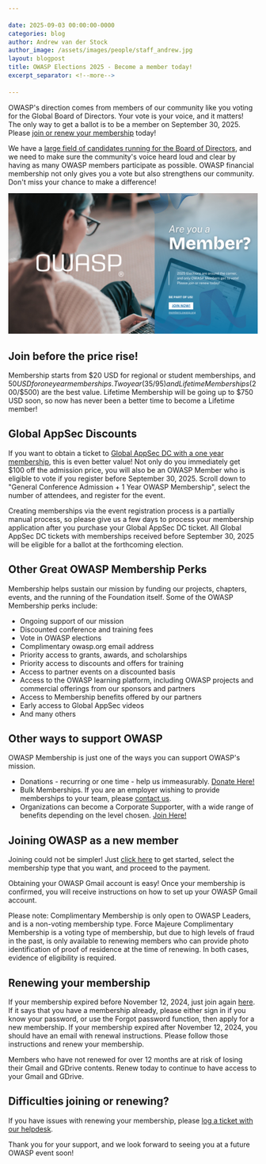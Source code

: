 ```yaml
---

date: 2025-09-03 00:00:00-0000
categories: blog
author: Andrew van der Stock
author_image: /assets/images/people/staff_andrew.jpg
layout: blogpost
title: OWASP Elections 2025 - Become a member today!
excerpt_separator: <!--more-->

---
```


OWASP's direction comes from members of our community like you voting for the Global Board of Directors. Your vote is your voice, and it matters! The only way to get a ballot is to be a member on September 30, 2025. Please [join or renew your membership](https://owasp.glueup.com/organization/6727/memberships/) today!

<!--more-->

We have a [large field of candidates running for the Board of Directors](https://board.owasp.org/elections/2025_elections), and we need to make sure the community's voice heard loud and clear by having as many OWASP members participate as possible. OWASP financial membership not only gives you a vote but also strengthens our community. Don't miss your chance to make a difference!

[![Are you an OWASP Member?](/assets/images/content/are-you-a-member.png)](https://owasp.glueup.com/organization/6727/memberships/)

## Join before the price rise!

Membership starts from $20 USD for regional or student memberships, and $50 USD for one year memberships. Two year ($35/$95) and Lifetime Memberships ($200/$500) are the best value. Lifetime Membership will be going up to $750 USD soon, so now has never been a better time to become a Lifetime member!

## Global AppSec Discounts

If you want to obtain a ticket to [Global AppSec DC with a one year membership](https://owasp.glueup.com/event/131624/register/), this is even better value! Not only do you immediately get $100 off the admission price, you will also be an OWASP Member who is eligible to vote if you register before September 30, 2025. Scroll down to "General Conference Admission + 1 Year OWASP Membership", select the number of attendees, and register for the event.

Creating memberships via the event registration process is a partially manual process, so please give us a few days to process your membership application after you purchase your Global AppSec DC ticket. All Global AppSec DC tickets with memberships received before September 30, 2025 will be eligible for a ballot at the forthcoming election.

## Other Great OWASP Membership Perks

Membership helps sustain our mission by funding our projects, chapters, events, and the running of the Foundation itself. Some of the OWASP Membership perks include:

- Ongoing support of our mission
- Discounted conference and training fees
- Vote in OWASP elections
- Complimentary owasp.org email address
- Priority access to grants, awards, and scholarships
- Priority access to discounts and offers for training
- Access to partner events on a discounted basis
- Access to the OWASP learning platform, including OWASP projects and commercial offerings from our sponsors and partners
- Access to Membership benefits offered by our partners
- Early access to Global AppSec videos
- And many others

## Other ways to support OWASP

OWASP Membership is just one of the ways you can support OWASP's mission.

- Donations - recurring or one time - help us immeasurably. [Donate Here!](/donate/?reponame=owasp.github.io)
- Bulk Memberships. If you are an employer wishing to provide memberships to your team, please [contact us](mailto:membership@owasp.com?Subject=Bulk%20Memberships).
- Organizations can become a Corporate Supporter, with a wide range of benefits depending on the level chosen. [Join Here!](/supporters/)

## Joining OWASP as a new member

Joining could not be simpler! Just [click here](https://owasp.glueup.com/organization/6727/memberships/) to get started, select the membership type that you want, and proceed to the payment.

Obtaining your OWASP Gmail account is easy! Once your membership is confirmed, you will receive instructions on how to set up your OWASP Gmail account.

Please note: Complimentary Membership is only open to OWASP Leaders, and is a non-voting membership type. Force Majeure Complimentary Membership is a voting type of membership, but due to high levels of fraud in the past, is only available to renewing members who can provide photo identification of proof of residence at the time of renewing. In both cases, evidence of eligibility is required.

## Renewing your membership

If your membership expired before November 12, 2024, just join again [here](https://owasp.glueup.com/organization/6727/memberships/). If it says that you have a membership already, please either sign in if you know your password, or use the Forgot password function, then apply for a new membership. If your membership expired after November 12, 2024, you should have an email with renewal instructions. Please follow those instructions and renew your membership.

Members who have not renewed for over 12 months are at risk of losing their Gmail and GDrive contents. Renew today to continue to have access to your Gmail and GDrive.

## Difficulties joining or renewing?

If you have issues with renewing your membership, please [log a ticket with our helpdesk](https://owasporg.atlassian.net/servicedesk/customer/portal/9).

Thank you for your support, and we look forward to seeing you at a future OWASP event soon!